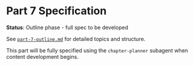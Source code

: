 # Part 7 Specification

**Status**: Outline phase - full spec to be developed

See [`part-7-outline.md`](./part-7-outline.md) for detailed topics and structure.

This part will be fully specified using the `chapter-planner` subagent when content development begins.
